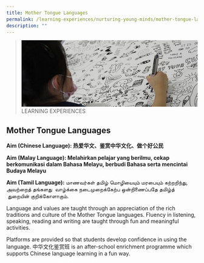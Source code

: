 ```yaml
---
title: Mother Tongue Languages
permalink: /learning-experiences/nurturing-young-minds/mother-tongue-languages/
description: ""
---
```

>![](/images/Learning%20Experiences/learning-experiences_banner.jpg)
>LEARNING EXPERIENCES

## Mother Tongue Languages


**Aim (Chinese Language): 热爱华文、鉴赏中华文化、做个好公民**

**Aim (Malay Language): Melahirkan pelajar yang berilmu, cekap berkomunikasi dalam Bahasa Melayu, berbudi Bahasa serta mencintai Budaya Melayu**

**Aim (Tamil Language):** மாணவர்கள் தமிழ் மொழியையும் மரபையும் கற்றறிந்து, அவற்றைத் தங்களது  வாழ்க்கை நடைமுறைக்கேற்ப ஒன்றிணைப்பதே தமிழ்த்  துறையின் குறிக்கோளாகும்.

  

Language and values are taught through an appreciation of the rich traditions and culture of the Mother Tongue languages. Fluency in listening, speaking, reading and writing are taught through fun and meaningful activities.

  

Platforms are provided so that students develop confidence in using the language. 中华文化鉴赏班 is an after-school enrichment programme which supports Chinese language learning in a fun way.